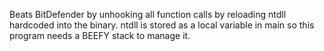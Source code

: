Beats BitDefender by unhooking all function calls by reloading ntdll hardcoded into the binary. ntdll is stored as a local variable in main so this program needs a BEEFY stack to manage it.
